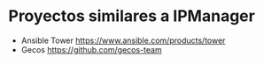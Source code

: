 # Proyectos similares a IPManager

- Ansible Tower <https://www.ansible.com/products/tower>
- Gecos <https://github.com/gecos-team>
